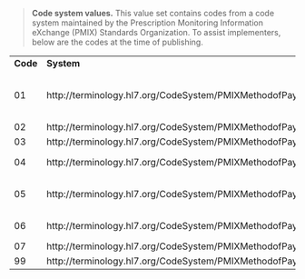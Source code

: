 
<blockquote class="fm_ex-alert fm_ex-alert--info">
<p>
 <b>Code system values.</b> This value set contains codes from a code system maintained by the Prescription Monitoring Information eXchange (PMIX) Standards Organization. To assist implementers, below are the codes at the time of publishing.
</p>
</blockquote>

<p></p>

<table class="codes">
    <tbody>
		<tr><td style="white-space:nowrap"><b>Code</b></td><td><b>System</b></td><td><b>Display</b></td></td></tr>
		<tr><td>01</td><td>http://terminology.hl7.org/CodeSystem/PMIXMethodofPayment</td><td>Private Pay (Cash, Charge, Credit Card)</td></tr>
		<tr><td>02</td><td>http://terminology.hl7.org/CodeSystem/PMIXMethodofPayment</td><td>Medicaid</td></tr>
		<tr><td>03</td><td>http://terminology.hl7.org/CodeSystem/PMIXMethodofPayment</td><td>Medicare</td></tr>
		<tr><td>04</td><td>http://terminology.hl7.org/CodeSystem/PMIXMethodofPayment</td><td>Commercial Insurance</td></tr>
		<tr><td>05</td><td>http://terminology.hl7.org/CodeSystem/PMIXMethodofPayment</td><td>Military Installations or VA</td></tr>
		<tr><td>06</td><td>http://terminology.hl7.org/CodeSystem/PMIXMethodofPayment</td><td>Worker's Compensation</td></tr>
		<tr><td>07</td><td>http://terminology.hl7.org/CodeSystem/PMIXMethodofPayment</td><td>Indian Nations</td></tr>
		<tr><td>99</td><td>http://terminology.hl7.org/CodeSystem/PMIXMethodofPayment</td><td>Other</td></tr>
</tbody>
</table>

<p></p>
